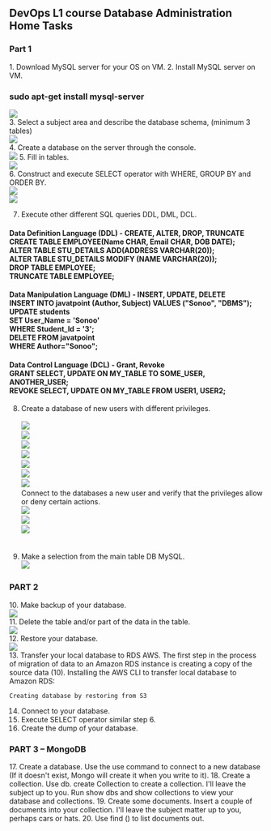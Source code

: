 <h2>DevOps L1 course Database Administration Home Tasks</h2>
<head>
<h3>Part 1</h3>
1. Download MySQL server for your OS on VM. 
2. Install MySQL server on VM.</br><h3>sudo apt-get install mysql-server</h3><img src="https://github.com/korotetskiy/img/blob/main/db1.png"></br>
3. Select a subject area and describe the database schema, (minimum 3 tables)</br><img src="https://github.com/korotetskiy/img/blob/main/db3.png"></br><head>
4. Create a database on the server through the console.</br><img src="https://github.com/korotetskiy/img/blob/main/db2-1.png"><head>
5. Fill in tables.</br><img src="https://github.com/korotetskiy/img/blob/main/db4.png"></br><head>  
6. Construct and execute SELECT operator with WHERE, GROUP BY and ORDER BY.</br><img src="https://github.com/korotetskiy/img/blob/main/db6.png"></br><head>
<img src="https://github.com/korotetskiy/img/blob/main/db6-1.png"></br><head>
    
7. Execute other different SQL queries DDL, DML, DCL.</br><head>
<h4>Data Definition Language (DDL) -  CREATE,    ALTER,    DROP,   TRUNCATE</br>
    CREATE TABLE EMPLOYEE(Name CHAR, Email CHAR, DOB DATE);</br>  
    ALTER TABLE STU_DETAILS ADD(ADDRESS VARCHAR(20));</br>  
    ALTER TABLE STU_DETAILS MODIFY (NAME VARCHAR(20)); </br> 
    DROP TABLE EMPLOYEE;</br>
    TRUNCATE TABLE EMPLOYEE;</h4>   

<h4>Data Manipulation Language (DML) - INSERT, UPDATE, DELETE</br>
    INSERT INTO javatpoint (Author, Subject) VALUES ("Sonoo", "DBMS"); </br> 
    UPDATE students    </br>
    SET User_Name = 'Sonoo' </br>   
    WHERE Student_Id = '3';</br>
    DELETE FROM javatpoint</br>  
    WHERE Author="Sonoo";</h4>

<h4>Data Control Language (DCL) - Grant, Revoke</br>
      GRANT SELECT, UPDATE ON MY_TABLE TO SOME_USER, ANOTHER_USER; </br>
      REVOKE SELECT, UPDATE ON MY_TABLE FROM USER1, USER2;</br> </h4>

8. Create a database of new users with different privileges.</br></br><img src="https://github.com/korotetskiy/img/blob/main/db8.png"></br><head>
  <img src="https://github.com/korotetskiy/img/blob/main/db8-1.png"></br><head>
  <img src="https://github.com/korotetskiy/img/blob/main/db8-2.png"></br><head>
  <img src="https://github.com/korotetskiy/img/blob/main/db8-3.png"></br><head>
  <img src="https://github.com/korotetskiy/img/blob/main/db8-4.png"></br><head>
  <img src="https://github.com/korotetskiy/img/blob/main/db8-5.png"></br><head>
  <img src="https://github.com/korotetskiy/img/blob/main/db8-6.png"></br><head>
Connect to the databases a new user and verify that the privileges allow or deny certain actions.</br><img src="https://github.com/korotetskiy/img/blob/main/db8-7.png"></br><head><img src="https://github.com/korotetskiy/img/blob/main/db8-7-1.png"></br><head><img src="https://github.com/korotetskiy/img/blob/main/db8-8.png"></br><head>   
  
9. Make a selection from the main table DB MySQL.</br><head>
<img src="https://github.com/korotetskiy/img/blob/main/db-9.png"></br><head>
 
<h3>PART 2</h3>
10. Make backup of your database.</br><img src="https://github.com/korotetskiy/img/blob/main/db9.png"></br><head>
11. Delete the table and/or part of the data in the table.</br><head><img src="https://github.com/korotetskiy/img/blob/main/db11.png"></br><head> 
12. Restore your database.</br><head><img src="https://github.com/korotetskiy/img/blob/main/db12.png"></br><head> 
13. Transfer your local database to RDS AWS.
    The first step in the process of migration of data to an Amazon RDS instance is creating a copy of the source data (10).
    Installing the AWS CLI to transfer local database to Amazon RDS:
    
    Creating database by restoring from S3
 
 




  
      
14. Connect to your database.
15. Execute SELECT operator similar step 6.
16. Create the dump of your database.

<h3>PART 3 – MongoDB</h3>
17. Create a database. Use the use command to connect to a new database (If it doesn't exist, Mongo will create it when you write to it).
18. Create a collection. Use db. create Collection to create a collection. I'll leave the subject up to you. Run show dbs and show collections to view your database and collections.
19. Create some documents. Insert a couple of documents into your collection. I'll leave the subject matter up to you, perhaps cars or hats.
20. Use find () to list documents out.
